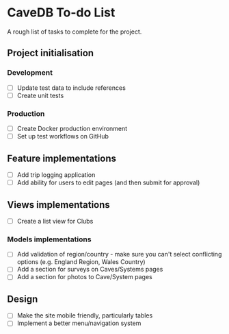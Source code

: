 # CaveDB To-do List
A rough list of tasks to complete for the project.

## Project initialisation
### Development
- [ ] Update test data to include references
- [ ] Create unit tests

### Production
- [ ] Create Docker production environment
- [ ] Set up test workflows on GitHub

## Feature implementations
- [ ] Add trip logging application
- [ ] Add ability for users to edit pages (and then submit for approval)

## Views implementations
- [ ] Create a list view for Clubs

### Models implementations
- [ ] Add validation of region/country - make sure you can't select conflicting options (e.g. England Region, Wales Country)
- [ ] Add a section for surveys on Caves/Systems pages
- [ ] Add a section for photos to Cave/System pages

## Design
- [ ] Make the site mobile friendly, particularly tables
- [ ] Implement a better menu/navigation system
